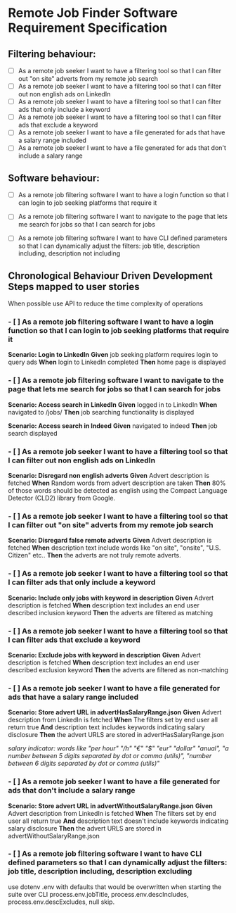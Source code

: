 # Remote Job Finder Software Requirement Specification

## Filtering behaviour:
- [ ] As a remote job seeker I want to have a filtering tool so that I can filter out "on site" adverts from my remote job search
- [ ] As a remote job seeker I want to have a filtering tool so that I can filter out non english ads on LinkedIn
- [ ] As a remote job seeker I want to have a filtering tool so that I can filter ads that only include a keyword
- [ ] As a remote job seeker I want to have a filtering tool so that I can filter ads that exclude a keyword
- [ ] As a remote job seeker I want to have a file generated for ads that have a salary range included
- [ ] As a remote job seeker I want to have a file generated for ads that don't include a salary range

## Software behaviour:
- [ ] As a remote job filtering software I want to have a login function so that I can login to job seeking platforms that require it
- [ ] As a remote job filtering software I want to navigate to the page that lets me search for jobs so that I can search for jobs
- [ ] As a remote job filtering software I want to have CLI defined parameters so that I can dynamically adjust the filters: job title, description including, description not including


## Chronological Behaviour Driven Development Steps mapped to user stories

When possible use API to reduce the time complexity of operations

### - [ ] As a remote job filtering software I want to have a login function so that I can login to job seeking platforms that require it

**Scenario: Login to LinkedIn**
  **Given** job seeking platform requires login to query ads
  **When** login to LinkedIn completed
  **Then** home page is displayed

### - [ ] As a remote job filtering software I want to navigate to the page that lets me search for jobs so that I can search for jobs

**Scenario: Access search in LinkedIn**
  **Given** logged in to LinkedIn
  **When** navigated to /jobs/
  **Then** job searching functionality is displayed

**Scenario: Access search in Indeed**
  **Given** navigated to indeed
  **Then** job search displayed 

### - [ ] As a remote job seeker I want to have a filtering tool so that I can filter out non english ads on LinkedIn

**Scenario: Disregard non english adverts**
  **Given** Advert description is fetched
  **When** Random words from advert description are taken
  **Then** 80% of those words should be detected as english using the Compact Language Detector (CLD2) library from Google.

### - [ ] As a remote job seeker I want to have a filtering tool so that I can filter out "on site" adverts from my remote job search

**Scenario: Disregard false remote adverts**
  **Given** Advert description is fetched
  **When** description text include words like "on site", "onsite", "U.S. Citizen" etc..
  **Then** the adverts are not truly remote adverts.

### - [ ] As a remote job seeker I want to have a filtering tool so that I can filter ads that only include a keyword

**Scenario: Include only jobs with keyword in description**
  **Given** Advert description is fetched
  **When** description text includes an end user described inclusion keyword
  **Then** the adverts are filtered as matching

### - [ ] As a remote job seeker I want to have a filtering tool so that I can filter ads that exclude a keyword

**Scenario: Exclude jobs with keyword in description**
  **Given** Advert description is fetched
  **When** description text includes an end user described exclusion keyword
  **Then** the adverts are filtered as non-matching

### - [ ] As a remote job seeker I want to have a file generated for ads that have a salary range included

**Scenario: Store advert URL in advertHasSalaryRange.json**
  **Given** Advert description from LinkedIn is fetched
  **When** The filters set by end user all return true
  **And** description text includes keywords indicating salary disclosure
  **Then** the advert URLS are stored in advertHasSalaryRange.json

_salary indicator: words like "per hour" "/h" "€" "$" "eur" "dollar" "anual", "a number between 5 digits separated by dot or comma (utils)", "number between 6 digits separated by dot or comma (utils)"_


### - [ ] As a remote job seeker I want to have a file generated for ads that don't include a salary range

**Scenario: Store advert URL in advertWithoutSalaryRange.json**
  **Given** Advert description from LinkedIn is fetched
  **When** The filters set by end user all return true
  **And** description text doesn't include keywords indicating salary disclosure
  **Then** the advert URLS are stored in advertWithoutSalaryRange.json

### - [ ] As a remote job filtering software I want to have CLI defined parameters so that I can dynamically adjust the filters: job title, description including, description excluding

use dotenv .env with defaults that would be overwritten when starting the suite over CLI process.env.jobTitle, process.env.descIncludes, process.env.descExcludes, null skip.
